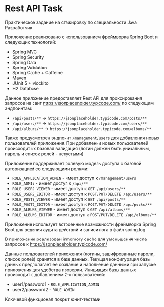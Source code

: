 # Rest API Task

Практическое задание на стажировку по специальности Java Разработчик 

Приложение реализовано с использованием фреймворка Spring Boot и следующих технологий:
* Spring MVC
* Spring Security
* Spring Data
* Spring Validation
* Spring Cache + Caffeine
* Maven
* JUnit 5 + Mockito
* H2 Database

Данное приложение предоставляет Rest API для проксирования запросов на сайт https://jsonplaceholder.typicode.com/ 
по следующим эндпоинтам:
* `/api/posts/**` -> `https://jsonplaceholder.typicode.com/posts/**`
* `/api/users/**` -> `https://jsonplaceholder.typicode.com/users/**`
* `/api/albums/**` -> `https://jsonplaceholder.typicode.com/albums/**`

Также предусмотрен эндпоинт `/management/users` для добавления новых пользователей приложения. При добавлении новых
пользователей происходит их базовая валидация (логин должен быть уникальным, пароль и список ролей - непустыми) 

Приложение поддерживает ролевую модель доступа с базовой авторизацией со следующими ролями:
* `ROLE_APPLICATION_ADMIN` - имеет доступ к `/management/users`
* `ROLE_ADMIN` - имеет доступ к `/api/**`
* `ROLE_USERS_VIEWER` - имеет доступ к `GET /api/users/**`
* `ROLE_USERS_EDITOR` - имеет доступ к `POST/PUT/DELETE /api/users/**`
* `ROLE_POSTS_VIEWER` - имеет доступ к `GET /api/posts/**`
* `ROLE_POSTS_EDITOR` - имеет доступ к `POST/PUT/DELETE /api/posts/**`
* `ROLE_ALBUMS_VIEWER` - имеет доступ к `GET /api/albums/**`
* `ROLE_ALBUMS_EDITOR` - имеет доступ к `POST/PUT/DELETE /api/albums/**`

Приложение использует встроенные возможности фреймворка Spring Boot для ведения аудита действий 
и записи лога в файл spring.log

В приложении реализован inmemory cache для уменьшения числа запросов к https://jsonplaceholder.typicode.com/

Данные пользователей приложения (логины, зашифрованные пароли, список ролей) хранятся в базе данных. 
Текущая конфигурация базы данных предполагает ее создание и наполнение данными при запуске приложения для удобства 
проверки. Инициация базы данных происходит с добавлением 2-х пользователей: 
* user1/password1 - `ROLE_APPLICATION_ADMIN`
* user2/password2 - `ROLE_ADMIN`

Ключевой функционал покрыт юнит-тестами